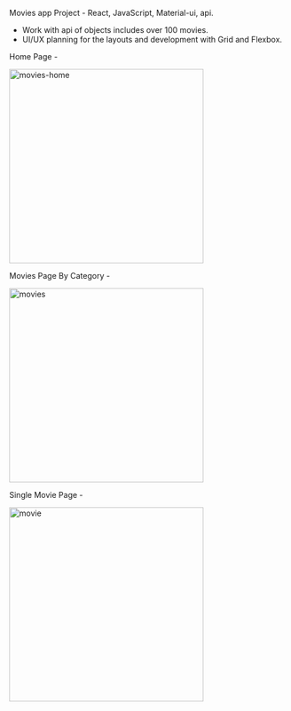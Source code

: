 Movies app Project - React, JavaScript, Material-ui, api.

- Work with api of objects includes over 100 movies.
- UI/UX planning for the layouts and development with Grid and Flexbox.

Home Page - 

<img width="350" alt="movies-home" src="https://user-images.githubusercontent.com/76824469/181029070-2760c45c-7ec4-4b3f-b658-f64ba91ac0ba.png">

Movies Page By Category - 

<img width="350" alt="movies" src="https://user-images.githubusercontent.com/76824469/181029145-e2d54592-a3f7-4157-8a30-dab78c54cb9a.png">

Single Movie Page - 

<img width="350" alt="movie" src="https://user-images.githubusercontent.com/76824469/181029263-9a72c3b5-3835-4c88-a62b-aeed6dcd3bca.png">

